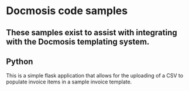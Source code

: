 # Docmosis code samples
## These samples exist to assist with integrating with the Docmosis templating system.

## Python
This is a simple flask application that allows for the uploading of a CSV to populate invoice items in a sample invoice template.
